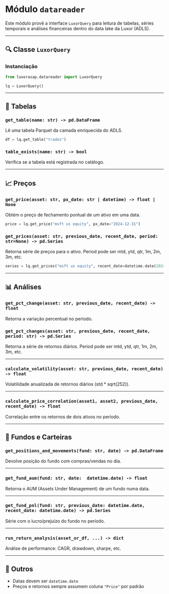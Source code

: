 # Módulo `datareader`

Este módulo provê a interface `LuxorQuery` para leitura de tabelas, séries temporais e análises financeiras dentro do data lake da Luxor (ADLS).

---

## 🔍 Classe `LuxorQuery`

### Instanciação

```python
from luxorasap.datareader import LuxorQuery

lq = LuxorQuery()
```

---

## 📄 Tabelas

### `get_table(name: str) -> pd.DataFrame`

Lê uma tabela Parquet da camada enriquecida do ADLS.

```python
df = lq.get_table("trades")
```

### `table_exists(name: str) -> bool`

Verifica se a tabela está registrada no catálogo.

---

## 📈 Preços

### `get_price(asset: str, px_date: str | datetime) -> float | None`

Obtém o preço de fechamento pontual de um ativo em uma data.

```python
price = lq.get_price("msft us equity", px_date="2024-12-31")
```

### `get_prices(asset: str, previous_date, recent_date, period: str=None) -> pd.Series`

Retorna série de preços para o ativo. Period pode ser mtd, ytd, qtr, 1m, 2m, 3m, etc.

```python
series = lq.get_prices("msft us equity", recent_date=datetime.date(2024,12,31), period='ytd')
```

---

## 📊 Análises

### `get_pct_change(asset: str, previous_date, recent_date) -> float`

Retorna a variação percentual no período.

### `get_pct_changes(asset: str, previous_date, recent_date, period: str) -> pd.Series`

Retorna a série de retornos diários. Period pode ser mtd, ytd, qtr, 1m, 2m, 3m, etc.

---

### `calculate_volatility(asset: str, previous_date, recent_date) -> float`

Volatilidade anualizada de retornos diários (std * sqrt(252)).

---

### `calculate_price_correlation(asset1, asset2, previous_date, recent_date) -> float`

Correlação entre os retornos de dois ativos no período.

---

## 💼 Fundos e Carteiras

### `get_positions_and_movements(fund: str, date) -> pd.DataFrame`

Devolve posição do fundo com compras/vendas no dia.

---

### `get_fund_aum(fund: str, date:  datetime.date) -> float`

Retorna o AUM (Assets Under Management) de um fundo numa data.

---

### `get_fund_pnl(fund: str, previous_date: datetime.date, recent_date: datetime.date) -> pd.Series`

Série com o lucro/prejuízo do fundo no período.

---

### `run_return_analysis(asset_or_df, ...) -> dict`

Análise de performance: CAGR, drawdown, sharpe, etc.

---

## 🧠 Outros

- Datas devem ser `datetime.date`
- Preços e retornos sempre assumem coluna `"Price"` por padrão